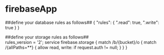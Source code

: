 # firebaseApp
##define your database rules as follows##
{
  "rules": {
    ".read": true,
    ".write": true
  }
}


##define your storage rules as follows##  
rules_version = '2';
service firebase.storage {
  match /b/{bucket}/o {
    match /{allPaths=**} {
      allow read, write: if request.auth != null;
    }
  }
}
